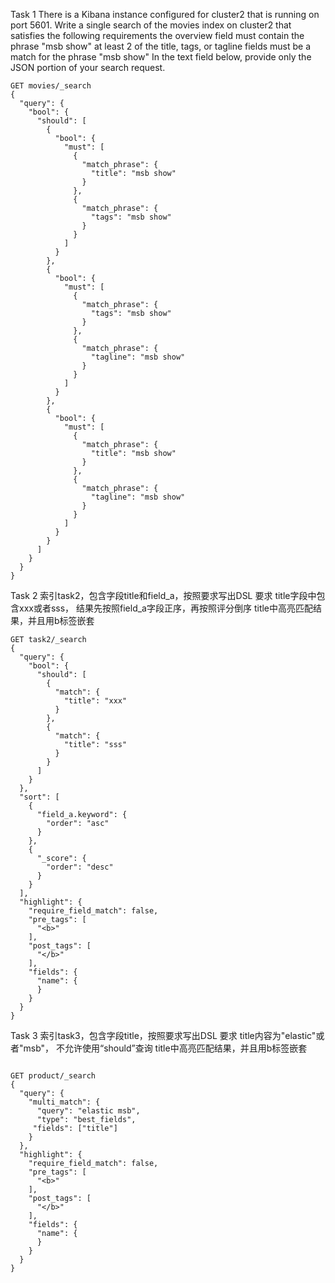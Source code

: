 Task 1
There is a Kibana instance configured for cluster2 that is running on port 5601. Write a single search of the movies index on cluster2 that satisfies the following requirements
the overview field must contain the phrase "msb show"
at least 2 of the title, tags, or tagline fields must be a match for the phrase "msb show"
In the text field below, provide only the JSON portion of your search request.

```
GET movies/_search
{
  "query": {
    "bool": {
      "should": [
        {
          "bool": {
            "must": [
              {
                "match_phrase": {
                  "title": "msb show"
                }
              },
              {
                "match_phrase": {
                  "tags": "msb show"
                }
              }
            ]
          }
        },
        {
          "bool": {
            "must": [
              {
                "match_phrase": {
                  "tags": "msb show"
                }
              },
              {
                "match_phrase": {
                  "tagline": "msb show"
                }
              }
            ]
          }
        },
        {
          "bool": {
            "must": [
              {
                "match_phrase": {
                  "title": "msb show"
                }
              },
              {
                "match_phrase": {
                  "tagline": "msb show"
                }
              }
            ]
          }
        }
      ]
    }
  }
}

```

Task 2
索引task2，包含字段title和field_a，按照要求写出DSL
要求
title字段中包含xxx或者sss，
结果先按照field_a字段正序，再按照评分倒序
title中高亮匹配结果，并且用b标签嵌套

```
GET task2/_search
{
  "query": {
    "bool": {
      "should": [
        {
          "match": {
            "title": "xxx"
          }
        },
        {
          "match": {
            "title": "sss"
          }
        }
      ]
    }
  },
  "sort": [
    {
      "field_a.keyword": {
        "order": "asc"
      }
    },
    {
      "_score": {
        "order": "desc"
      }
    }
  ],
  "highlight": {
    "require_field_match": false,
    "pre_tags": [
      "<b>"
    ],
    "post_tags": [
      "</b>"
    ],
    "fields": {
      "name": {
      }
    }
  }
}
```


Task 3
索引task3，包含字段title，按照要求写出DSL
要求
title内容为"elastic"或者"msb"，
不允许使用“should”查询
title中高亮匹配结果，并且用b标签嵌套

```

GET product/_search
{
  "query": {
    "multi_match": {
      "query": "elastic msb", 
      "type": "best_fields", 
     "fields": ["title"] 
    }
  },
  "highlight": {
    "require_field_match": false,
    "pre_tags": [
      "<b>"
    ],
    "post_tags": [
      "</b>"
    ],
    "fields": {
      "name": {
      }
    }
  }
}
```
